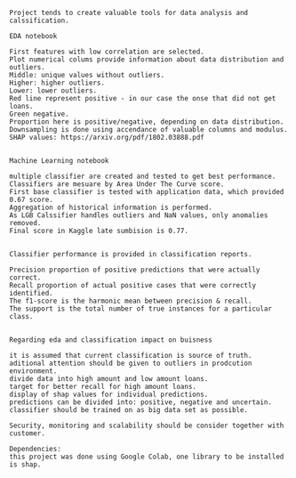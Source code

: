     Project tends to create valuable tools for data analysis and calssification. 

    EDA notebook
    
    First features with low correlation are selected.
    Plot numerical colums provide information about data distribution and outliers.
    Middle: unique values without outliers.
    Higher: higher outliers.
    Lower: lower outliers.
    Red line represent positive - in our case the onse that did not get loans.
    Green negative.
    Proportion here is positive/negative, depending on data distribution.
    Downsampling is done using accendance of valuable columns and modulus.
    SHAP values: https://arxiv.org/pdf/1802.03888.pdf

    
    Machine Learning notebook
    
    multiple classifier are created and tested to get best performance.
    Classifiers are mesuare by Area Under The Curve score.
    First base classifier is tested with application data, which provided 0.67 score.
    Aggregation of historical information is performed.
    As LGB Calssifier handles outliers and NaN values, only anomalies removed.
    Final score in Kaggle late sumbision is 0.77.
    
    
    Classifier performance is provided in classification reports.
    
    Precision proportion of positive predictions that were actually correct.
    Recall proportion of actual positive cases that were correctly identified.
    The f1-score is the harmonic mean between precision & recall.
    The support is the total number of true instances for a particular class.


    Regarding eda and classification impact on buisness
    
    it is assumed that current classification is source of truth.
    aditional attention should be given to outliers in prodcution environment.
    divide data into high amount and low amount loans.
    target for better recall for high amount loans. 
    display of shap values for individual predictions.
    predictions can be divided into: positive, negative and uncertain.
    classifier should be trained on as big data set as possible.
    
    Security, monitoring and scalability should be consider together with customer.

    Dependencies:
    this project was done using Google Colab, one library to be installed is shap.
